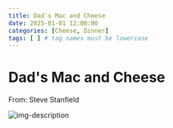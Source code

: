 ```yaml
---
title: Dad's Mac and Cheese
date: 2025-01-01 12:00:00
categories: [Cheese, Dinner]
tags: [ ] # tag names must be lowercase
---
```


# Dad's Mac and Cheese
From: Steve Stanfield

![img-description](https://pbs.twimg.com/media/Ggoqam8XsAAWd8f?format=jpg&name=900x900)